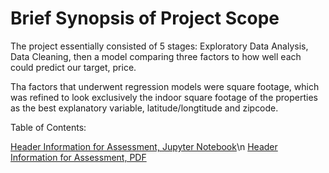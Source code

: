 # Brief Synopsis of Project Scope

The project essentially consisted of 5 stages: Exploratory Data Analysis, Data Cleaning, then a model 
comparing three factors to how well each could predict our target, price.

Tha factors that underwent regression models were square footage, which was refined to look exclusively the indoor square footage of the properties as the best explanatory variable, latitude/longtitude and zipcode.

Table of Contents:

[Header Information for Assessment, Jupyter Notebook](00FinalProjectSubmission.ipynb)\n
[Header Information for Assessment, PDF](00FinalProjectSubmission.pdf)
